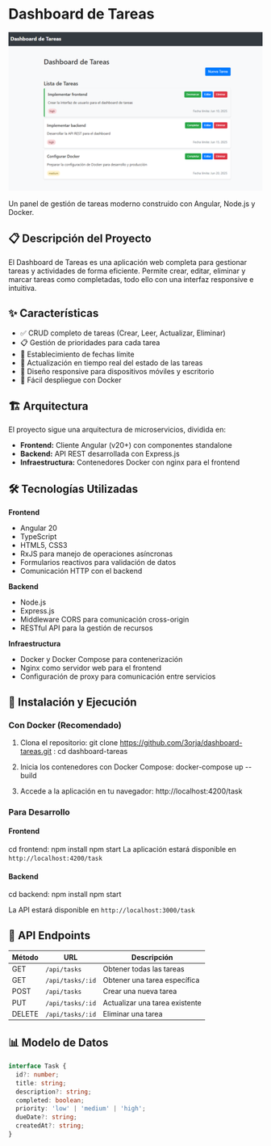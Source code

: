 # Dashboard de Tareas

![Vista del dashboard](frontend/src/assets/dashboard-ejemplo.png)

Un panel de gestión de tareas moderno construido con Angular, Node.js y Docker.

## 📋 Descripción del Proyecto

El Dashboard de Tareas es una aplicación web completa para gestionar tareas y actividades de forma eficiente. Permite crear, editar, eliminar y marcar tareas como completadas, todo ello con una interfaz responsive e intuitiva.

## ✨ Características

- ✅ CRUD completo de tareas (Crear, Leer, Actualizar, Eliminar)
- 📋 Gestión de prioridades para cada tarea
- 📅 Establecimiento de fechas límite
- 🔄 Actualización en tiempo real del estado de las tareas
- 📱 Diseño responsive para dispositivos móviles y escritorio
- 🔧 Fácil despliegue con Docker

## 🏗️ Arquitectura

El proyecto sigue una arquitectura de microservicios, dividida en:

- **Frontend:** Cliente Angular (v20+) con componentes standalone
- **Backend:** API REST desarrollada con Express.js
- **Infraestructura:** Contenedores Docker con nginx para el frontend

## 🛠️ Tecnologías Utilizadas

**Frontend**
- Angular 20
- TypeScript
- HTML5, CSS3
- RxJS para manejo de operaciones asíncronas
- Formularios reactivos para validación de datos
- Comunicación HTTP con el backend

**Backend**
- Node.js
- Express.js
- Middleware CORS para comunicación cross-origin
- RESTful API para la gestión de recursos

**Infraestructura**
- Docker y Docker Compose para contenerización
- Nginx como servidor web para el frontend
- Configuración de proxy para comunicación entre servicios

## 🚀 Instalación y Ejecución

### Con Docker (Recomendado)

1. Clona el repositorio:
git clone https://github.com/3orja/dashboard-tareas.git :
cd dashboard-tareas

3. Inicia los contenedores con Docker Compose:
docker-compose up --build

4. Accede a la aplicación en tu navegador:
http://localhost:4200/task

### Para Desarrollo

#### Frontend
cd frontend: npm install npm start
La aplicación estará disponible en `http://localhost:4200/task`

#### Backend
cd backend: npm install npm start

La API estará disponible en `http://localhost:3000/task`


## 🔌 API Endpoints

| Método | URL              | Descripción                    |
|--------|------------------|--------------------------------|
| GET    | `/api/tasks`     | Obtener todas las tareas       |
| GET    | `/api/tasks/:id` | Obtener una tarea específica   |
| POST   | `/api/tasks`     | Crear una nueva tarea          |
| PUT    | `/api/tasks/:id` | Actualizar una tarea existente |
| DELETE | `/api/tasks/:id` | Eliminar una tarea             |

## 📊 Modelo de Datos

```typescript
interface Task {
  id?: number;
  title: string;
  description?: string;
  completed: boolean;
  priority: 'low' | 'medium' | 'high';
  dueDate?: string;
  createdAt?: string;
}
